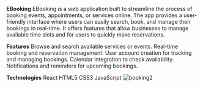 **EBooking**
EBooking is a web application built to streamline the process of booking events, appointments, or services online. The app provides a user-friendly interface where users can easily search, book, and manage their bookings in real-time. It offers features that allow businesses to manage available time slots and for users to quickly make reservations.

**Features**
Browse and search available services or events.
Real-time booking and reservation management.
User account creation for tracking and managing bookings.
Calendar integration to check availability.
Notifications and reminders for upcoming bookings.

**Technologies**
React
HTML5
CSS3
JavaScript
![booking2](https://github.com/user-attachments/assets/fbba898f-ad36-4895-b764-6d914f306e16)
